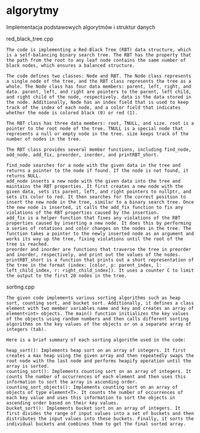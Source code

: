 # algorytmy
Implementacja podstawowych algorytmów i struktur danych

red_black_tree.cpp

    The code is implementing a Red-Black Tree (RBT) data structure, which is a self-balancing binary search tree. The RBT has the property that the path from the root to any leaf node contains the same number of black nodes, which ensures a balanced structure.

    The code defines two classes: Node and RBT. The Node class represents a single node of the tree, and the RBT class represents the tree as a whole. The Node class has four data members: parent, left, right, and data. parent, left, and right are pointers to the parent, left child, and right child of the node, respectively. data is the data stored in the node. Additionally, Node has an index field that is used to keep track of the index of each node, and a color field that indicates whether the node is colored black (0) or red (1).

    The RBT class has three data members: root, TNULL, and size. root is a pointer to the root node of the tree. TNULL is a special node that represents a null or empty node in the tree. size keeps track of the number of nodes in the tree.

    The RBT class provides several member functions, including find_node, add_node, add_fix, preorder, inorder, and printRBT_short.

    find_node searches for a node with the given data in the tree and returns a pointer to the node if found. If the node is not found, it returns NULL.
    add_node inserts a new node with the given data into the tree and maintains the RBT properties. It first creates a new node with the given data, sets its parent, left, and right pointers to nullptr, and sets its color to red. It then searches for the correct position to insert the new node in the tree, similar to a binary search tree. Once the new node is inserted, it calls the add_fix function to fix any violations of the RBT properties caused by the insertion.
    add_fix is a helper function that fixes any violations of the RBT properties caused by inserting a new node. It does this by performing a series of rotations and color changes on the nodes in the tree. The function takes a pointer to the newly inserted node as an argument and works its way up the tree, fixing violations until the root of the tree is reached.
    preorder and inorder are functions that traverse the tree in preorder and inorder, respectively, and print out the values of the nodes.
    printRBT_short is a function that prints out a short representation of the tree in the format (index: [color, p: parent_index, l: left_child_index, r: right_child_index]). It uses a counter C to limit the output to the first 20 nodes in the tree.


sorting.cpp

    The given code implements various sorting algorithms such as heap sort, counting sort, and bucket sort. Additionally, it defines a class element with two member variables name and key and creates an array of element<int> objects. The main() function initializes the key values of the objects using random numbers and then calls different sorting algorithms on the key values of the objects or on a separate array of integers (tab).

    Here is a brief summary of each sorting algorithm used in the code:

    heap_sort(): Implements heap sort on an array of integers. It first creates a max heap using the given array and then repeatedly swaps the root node with the last node and performs heapify operation until the array is sorted.
    counting_sort(): Implements counting sort on an array of integers. It counts the number of occurrences of each element and then uses this information to sort the array in ascending order.
    counting_sort_objects(): Implements counting sort on an array of objects of type element<T>. It counts the number of occurrences of each key value and uses this information to sort the objects in ascending order based on their key values.
    bucket_sort(): Implements bucket sort on an array of integers. It first divides the range of input values into a set of buckets and then distributes the input values into these buckets. Finally, it sorts the individual buckets and combines them to get the final sorted array.
    
